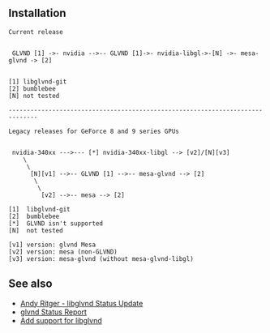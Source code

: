 Installation
------------

```
Current release


 GLVND [1] ->- nvidia -->-- GLVND [1]->- nvidia-libgl->-[N] ->- mesa-glvnd -> [2]


[1] libglvnd-git
[2] bumblebee
[N] not tested

------------------------------------------------------------------------------

Legacy releases for GeForce 8 and 9 series GPUs


 nvidia-340xx --->--- [*] nvidia-340xx-libgl --> [v2]/[N][v3]
    \
     \
      [N][v1] -->-- GLVND [1] -->-- mesa-glvnd --> [2]
       \
        \
         [v2] -->-- mesa --> [2]

[1]  libglvnd-git
[2]  bumblebee
[*]  GLVND isn't supported
[N]  not tested

[v1] version: glvnd Mesa
[v2] version: mesa (non-GLVND)
[v3] version: mesa-glvnd (without mesa-glvnd-libgl)
```

See also
--------

* [Andy Ritger - libglvnd Status Update](https://www.youtube.com/watch?v=4PflCyiULO4&feature=youtu.be&t=10156)
* [glvnd Status Report](https://www.x.org/wiki/Events/XDC2016/Program/xdc-2016-glvnd-status.pdf)
* [Add support for libglvnd](https://bugs.freedesktop.org/show_bug.cgi?id=92877)
